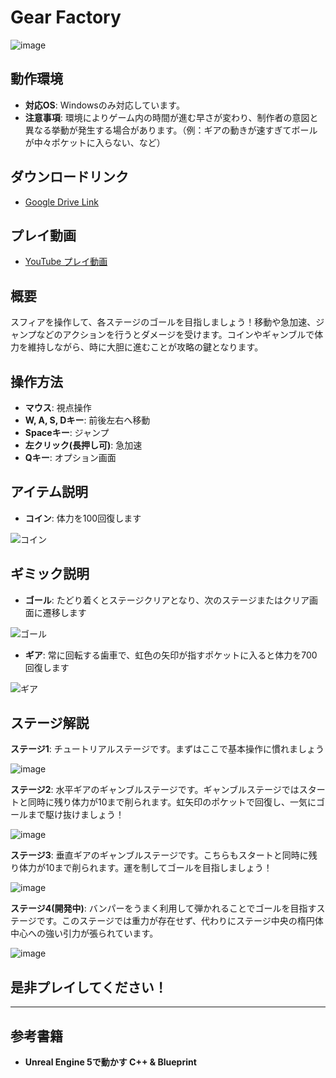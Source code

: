 # Gear Factory
![image](https://github.com/Non2d/gear-factory-release/assets/102778345/d7af12e2-9a56-4bf7-a229-e5378d72ebb5)

## 動作環境

- **対応OS**: Windowsのみ対応しています。
- **注意事項**: 環境によりゲーム内の時間が進む早さが変わり、制作者の意図と異なる挙動が発生する場合があります。（例：ギアの動きが速すぎてボールが中々ポケットに入らない、など）

## ダウンロードリンク

- [Google Drive Link](https://drive.google.com/file/d/1EYukHF8AC01Mbs7gBa0juFEvSQMdVep-/view?usp=drive_link)

## プレイ動画

- [YouTube プレイ動画](https://youtu.be/G-0TokT1WeM)

## 概要

スフィアを操作して、各ステージのゴールを目指しましょう！移動や急加速、ジャンプなどのアクションを行うとダメージを受けます。コインやギャンブルで体力を維持しながら、時に大胆に進むことが攻略の鍵となります。

## 操作方法

- **マウス**: 視点操作
- **W, A, S, Dキー**: 前後左右へ移動
- **Spaceキー**: ジャンプ
- **左クリック(長押し可)**: 急加速
- **Qキー**: オプション画面

## アイテム説明

- **コイン**: 体力を100回復します

![コイン](https://github.com/Non2d/gear-factory-release/assets/102778345/37937b4b-e35c-4590-be68-6e888f8c968e)

## ギミック説明

- **ゴール**: たどり着くとステージクリアとなり、次のステージまたはクリア画面に遷移します

![ゴール](https://github.com/Non2d/gear-factory-release/assets/102778345/c759e173-25f3-45d1-ac6a-273992c6552f)

- **ギア**: 常に回転する歯車で、虹色の矢印が指すポケットに入ると体力を700回復します

![ギア](https://github.com/Non2d/gear-factory-release/assets/102778345/7c9f50a1-5058-4992-b3c5-ed395d67f1b6)

## ステージ解説

**ステージ1**: チュートリアルステージです。まずはここで基本操作に慣れましょう

![image](https://github.com/Non2d/gear-factory-release/assets/102778345/32c1f9ac-0683-4ffe-97e5-dba7950a1cd6)


**ステージ2**: 水平ギアのギャンブルステージです。ギャンブルステージではスタートと同時に残り体力が10まで削られます。虹矢印のポケットで回復し、一気にゴールまで駆け抜けましょう！

![image](https://github.com/Non2d/gear-factory-release/assets/102778345/c414ee3d-3d08-4e25-a023-38a8cdd0283f)


**ステージ3**: 垂直ギアのギャンブルステージです。こちらもスタートと同時に残り体力が10まで削られます。運を制してゴールを目指しましょう！

![image](https://github.com/Non2d/gear-factory-release/assets/102778345/b51ae33d-4dd6-4dfd-849c-d8f450a71a37)


**ステージ4(開発中)**: バンパーをうまく利用して弾かれることでゴールを目指すステージです。このステージでは重力が存在せず、代わりにステージ中央の楕円体中心への強い引力が張られています。

![image](https://github.com/Non2d/gear-factory-release/assets/102778345/ba503f43-e5ce-4421-b432-b695b8a59bc2)


## 是非プレイしてください！


---

## 参考書籍

- **Unreal Engine 5で動かす C++ & Blueprint**
